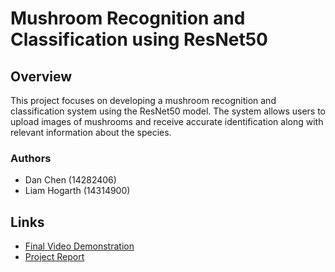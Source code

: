 # Mushroom Recognition and Classification using ResNet50

## Overview
This project focuses on developing a mushroom recognition and classification system using the ResNet50 model. The system allows users to upload images of mushrooms and receive accurate identification along with relevant information about the species. 

### Authors
- Dan Chen (14282406)
- Liam Hogarth (14314900)

## Links
- [Final Video Demonstration](<insert link here>)
- [Project Report](<insert link here>)
